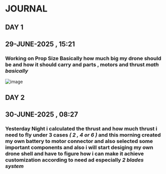 # JOURNAL

## DAY 1 
## 29-JUNE-2025 , 15:21 
### Working on Prop Size Basically how much big my drone should be and how it should carry and parts , motors and thrust *math basically* 
![image](https://github.com/user-attachments/assets/ed26514c-4003-49d2-9169-4af82c062de7)

## DAY 2
## 30-JUNE-2025 , 08:27
### Yesterday Night i calculated the thrust and how much thrust i need to fly under 3 cases *( 2 , 4 or 6 )* and this morning created my own battery to motor connector and also selected some important components and also i will start desiging my own drone shell and have to figure how i can make it achieve customization according to need ad especially *2 blades system* 
